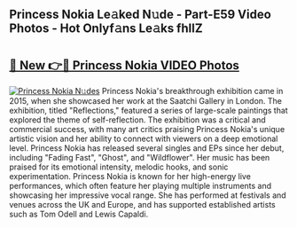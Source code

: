 ## Princess Nokia Le𝚊ked N𝚞de - Part-E59 Video Photos - Hot Onlyf𝚊ns Le𝚊ks fhlIZ

# <h2><a href="http://ac39252.deff.icu/?id=Princess+Nokia">🔗 New 👉🔴 Princess Nokia VIDEO Photos</a></h2>

[![Princess Nokia N𝚞des](https://i.imgur.com/rIISA9y.gif)](http://ac39252.deff.icu/?id=Princess+Nokia)
Princess Nokia's breakthrough exhibition came in 2015, when she showcased her work at the Saatchi Gallery in London. The exhibition, titled "Reflections," featured a series of large-scale paintings that explored the theme of self-reflection. The exhibition was a critical and commercial success, with many art critics praising Princess Nokia's unique artistic vision and her ability to connect with viewers on a deep emotional level. Princess Nokia has released several singles and EPs since her debut, including "Fading Fast", "Ghost", and "Wildflower". Her music has been praised for its emotional intensity, melodic hooks, and sonic experimentation. Princess Nokia is known for her high-energy live performances, which often feature her playing multiple instruments and showcasing her impressive vocal range. She has performed at festivals and venues across the UK and Europe, and has supported established artists such as Tom Odell and Lewis Capaldi.
